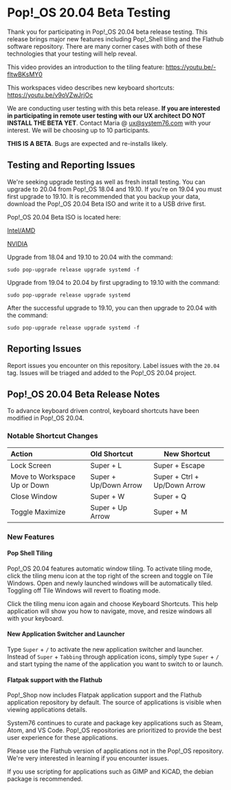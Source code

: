 # Pop!_OS 20.04 Beta Testing

Thank you for participating in Pop!\_OS 20.04 beta release testing. This release brings major new features including Pop!_Shell tiling and the Flathub software repository. There are many corner cases with both of these technologies that your testing will help reveal.

This video provides an introduction to the tiling feature: https://youtu.be/-fltwBKsMY0

This workspaces video describes new keyboard shortcuts: https://youtu.be/v9oVZwJrjOc

We are conducting user testing with this beta release. **If you are interested in participating in remote user testing with our UX architect DO NOT INSTALL THE BETA YET**. Contact Maria @ ux@system76.com with your interest. We will be choosing up to 10 participants.

**THIS IS A BETA**. Bugs are expected and re-installs likely.

## Testing and Reporting Issues

We're seeking upgrade testing as well as fresh install testing. You can upgrade to 20.04 from Pop!\_OS 18.04 and 19.10. If you're on 19.04 you must first upgrade to 19.10. It is recommended that you backup your data, download the Pop!\_OS 20.04 Beta ISO and write it to a USB drive first.

Pop!_OS 20.04 Beta ISO is located here:

[Intel/AMD](https://pop-iso.sfo2.cdn.digitaloceanspaces.com/20.04/amd64/intel/4/pop-os_20.04_amd64_intel_4.iso)


[NVIDIA](https://pop-iso.sfo2.cdn.digitaloceanspaces.com/20.04/amd64/nvidia/4/pop-os_20.04_amd64_nvidia_4.iso)

Upgrade from 18.04 and 19.10 to 20.04 with the command:
```
sudo pop-upgrade release upgrade systemd -f
```

Upgrade from 19.04 to 20.04 by first upgrading to 19.10 with the command:
```
sudo pop-upgrade release upgrade systemd
```

After the successful upgrade to 19.10, you can then upgrade to 20.04 with the command:
```
sudo pop-upgrade release upgrade systemd -f
```

## Reporting Issues

Report issues you encounter on this repository. Label issues with the `20.04` tag. Issues will be triaged and added to the Pop!\_OS 20.04 project.

## Pop!_OS 20.04 Beta Release Notes

To advance keyboard driven control, keyboard shortcuts have been modified in Pop!_OS 20.04.

### Notable Shortcut Changes

|          Action            |     Old Shortcut      |      New Shortcut  |
|:---------------------------| :-------------------- |--------------------|
Lock Screen                 | Super + L             | Super + Escape |
Move to Workspace Up or Down | Super + Up/Down Arrow | Super + Ctrl + Up/Down Arrow
Close Window                 | Super + W             | Super + Q
Toggle Maximize              | Super + Up Arrow      | Super + M

### New Features

#### Pop Shell Tiling
Pop!_OS 20.04 features automatic window tiling. To activate tiling mode, click the tiling menu icon at the top right of the screen and toggle on Tile Windows. Open and newly launched windows will be automatically tiled. Toggling off Tile Windows will revert to floating mode.

Click the tiling menu icon again and choose Keyboard Shortcuts. This help application will show you how to navigate, move, and resize windows all with your keyboard.

#### New Application Switcher and Launcher
Type `Super` + `/` to activate the new application switcher and launcher. Instead of `Super` + `Tabbing` through application icons, simply type `Super` + `/` and start typing the name of the application you want to switch to or launch.

#### Flatpak support with the Flathub
Pop!_Shop now includes Flatpak application support and the Flathub application repository by default. The source of applications is visible when viewing applications details.

System76 continues to curate and package key applications such as Steam, Atom, and VS Code. Pop!_OS repositories are prioritized to provide the best user experience for these applications.

Please use the Flathub version of applications not in the Pop!_OS repository. We're very interested in learning if you encounter issues.

If you use scripting for applications such as GIMP and KiCAD, the debian package is recommended.

